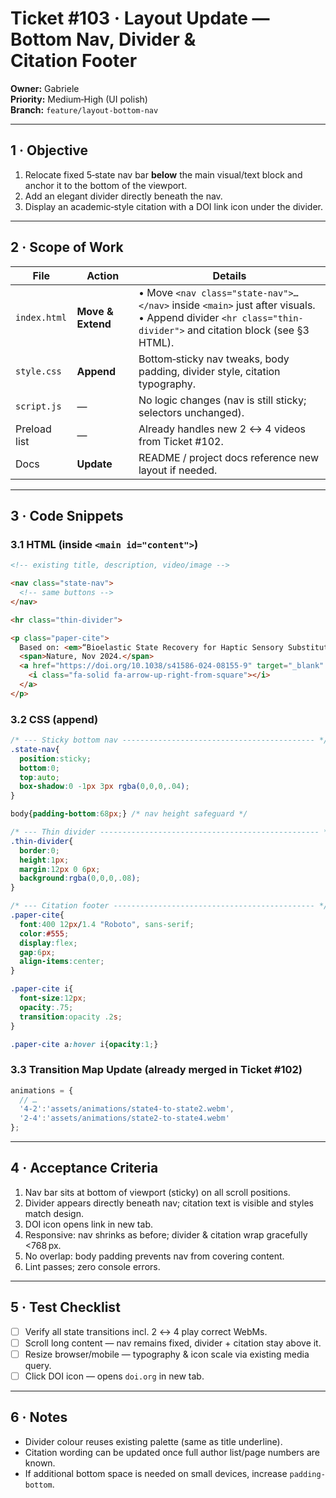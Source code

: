 
# Ticket #103 · Layout Update — Bottom Nav, Divider & Citation Footer

**Owner:** Gabriele  
**Priority:** Medium‑High (UI polish)  
**Branch:** `feature/layout-bottom-nav`

---

## 1 · Objective  
1. Relocate fixed 5‑state nav bar **below** the main visual/text block and anchor it to the bottom of the viewport.  
2. Add an elegant divider directly beneath the nav.  
3. Display an academic‑style citation with a DOI link icon under the divider.  

---

## 2 · Scope of Work  

| File | Action | Details |
|------|--------|---------|
| `index.html` | **Move & Extend** | • Move `<nav class="state-nav">…</nav>` inside `<main>` just after visuals.<br>• Append divider `<hr class="thin-divider">` and citation block (see §3 HTML). |
| `style.css` | **Append** | Bottom‑sticky nav tweaks, body padding, divider style, citation typography. |
| `script.js` | — | No logic changes (nav is still sticky; selectors unchanged). |
| Preload list | — | Already handles new 2 ↔ 4 videos from Ticket #102. |
| Docs | **Update** | README / project docs reference new layout if needed. |

---

## 3 · Code Snippets

### 3.1 HTML (inside `<main id="content">`)
```html
<!-- existing title, description, video/image -->

<nav class="state-nav">
  <!-- same buttons -->
</nav>

<hr class="thin-divider">

<p class="paper-cite">
  Based on: <em>“Bioelastic State Recovery for Haptic Sensory Substitution.”</em>
  <span>Nature, Nov 2024.</span>
  <a href="https://doi.org/10.1038/s41586-024-08155-9" target="_blank" rel="noopener">
    <i class="fa-solid fa-arrow-up-right-from-square"></i>
  </a>
</p>
```

### 3.2 CSS (append)
```css
/* --- Sticky bottom nav ------------------------------------------- */
.state-nav{
  position:sticky;
  bottom:0;
  top:auto;
  box-shadow:0 -1px 3px rgba(0,0,0,.04);
}

body{padding-bottom:68px;} /* nav height safeguard */

/* --- Thin divider ------------------------------------------------- */
.thin-divider{
  border:0;
  height:1px;
  margin:12px 0 6px;
  background:rgba(0,0,0,.08);
}

/* --- Citation footer --------------------------------------------- */
.paper-cite{
  font:400 12px/1.4 "Roboto", sans-serif;
  color:#555;
  display:flex;
  gap:6px;
  align-items:center;
}

.paper-cite i{
  font-size:12px;
  opacity:.75;
  transition:opacity .2s;
}

.paper-cite a:hover i{opacity:1;}
```

### 3.3 Transition Map Update (already merged in Ticket #102)
```js
animations = {
  // …
  '4-2':'assets/animations/state4-to-state2.webm',
  '2-4':'assets/animations/state2-to-state4.webm'
};
```

---

## 4 · Acceptance Criteria  

1. Nav bar sits at bottom of viewport (sticky) on all scroll positions.  
2. Divider appears directly beneath nav; citation text is visible and styles match design.  
3. DOI icon opens link in new tab.  
4. Responsive: nav shrinks as before; divider & citation wrap gracefully <768 px.  
5. No overlap: body padding prevents nav from covering content.  
6. Lint passes; zero console errors.

---

## 5 · Test Checklist  

- [ ] Verify all state transitions incl. 2 ↔ 4 play correct WebMs.  
- [ ] Scroll long content — nav remains fixed, divider + citation stay above it.  
- [ ] Resize browser/mobile — typography & icon scale via existing media query.  
- [ ] Click DOI icon — opens `doi.org` in new tab.  

---

## 6 · Notes  

* Divider colour reuses existing palette (same as title underline).  
* Citation wording can be updated once full author list/page numbers are known.  
* If additional bottom space is needed on small devices, increase `padding-bottom`.  

